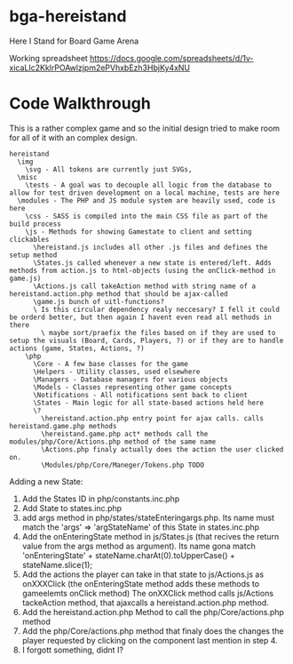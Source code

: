 # bga-hereistand
Here I Stand for Board Game Arena

Working spreadsheet
https://docs.google.com/spreadsheets/d/1v-xicaLIc2KklrPOAwlzjpm2ePVhxbEzh3HbjKy4xNU

# Code Walkthrough

This is a rather complex game and so the initial design tried to make room for all of it with an complex design.

```
hereistand
  \img
    \svg - All tokens are currently just SVGs, 
  \misc
    \tests - A goal was to decouple all logic from the database to allow for test driven development on a local machine, tests are here
  \modules - The PHP and JS module system are heavily used, code is here
    \css - SASS is compiled into the main CSS file as part of the build process
    \js - Methods for showing Gamestate to client and setting clickables
      \hereistand.js includes all other .js files and defines the setup method
      \States.js called whenever a new state is entered/left. Adds methods from action.js to html-objects (using the onClick-method in game.js)
      \Actions.js call takeAction method with string name of a hereistand.action.php method that should be ajax-called
      \game.js bunch of uitl-functions?
      \ Is this circular dependency realy neccesary? I fell it could be orderd better, but then again I havent even read all methods in there
        \ maybe sort/praefix the files based on if they are used to setup the visuals (Board, Cards, Players, ?) or if they are to handle actions (game, States, Actions, ?)
    \php
      \Core - A few base classes for the game
      \Helpers - Utility classes, used elsewhere
      \Managers - Database managers for various objects
      \Models - Classes representing other game concepts
      \Notifications - All notifications sent back to client
      \States - Main logic for all state-based actions held here
      \?
        \hereistand.action.php entry point for ajax calls. calls hereistand.game.php methods
        \hereistand.game.php act* methods call the modules/php/Core/Actions.php method of the same name
        \Actions.php finaly actually does the action the user clicked on.
        \Modules/php/Core/Maneger/Tokens.php TODO
```
 Adding a new State:
   1. Add the States ID in php/constants.inc.php
   2. Add State to states.inc.php
   3. add args method in php/states/stateEnteringargs.php. Its name must match the 'args' => 'argStateName' of this State in states.inc.php
   4. Add the onEnteringState method in js/States.js (that recives the return value from the args method as argument). Its name gona match 'onEnteringState' + stateName.charAt(0).toUpperCase() + stateName.slice(1);
   5. Add the actions the player can take in that state to js/Actions.js as onXXXClick (the onEnteringState method adds these methods to gameelemts onClick method) The onXXClick method calls js/Actions tackeAction method, that ajaxcalls a hereistand.action.php method.
   6. Add the hereistand.action.php Method to call the php/Core/actions.php method
   7. Add the php/Core/actions.php method that finaly does the changes the player requested by clicking on the component last mention in step 4.
   8. I forgott something, didnt I?
  
